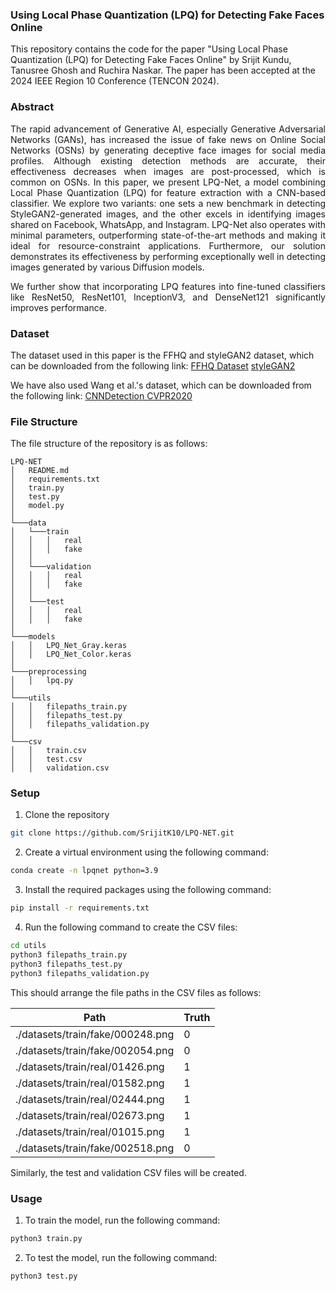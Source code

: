 ### Using Local Phase Quantization (LPQ) for Detecting Fake Faces Online

This repository contains the code for the paper "Using Local Phase Quantization (LPQ) for Detecting Fake Faces Online" by Srijit Kundu, Tanusree Ghosh and Ruchira Naskar. The paper has been accepted at the 2024 IEEE Region 10 Conference (TENCON 2024). 

### Abstract

<div style="text-align: justify;">
The rapid advancement of Generative AI, especially
Generative Adversarial Networks (GANs), has increased the issue of fake news on Online Social Networks (OSNs) by generating deceptive face images for social media profiles. Although existing detection methods are accurate, their effectiveness decreases when images are post-processed, which is common on OSNs. In this paper, we present LPQ-Net, a model combining Local Phase Quantization (LPQ) for feature extraction with a CNN-based classifier. We explore two variants: one sets a new benchmark in detecting StyleGAN2-generated images, and the other excels in identifying images shared on Facebook, WhatsApp, and Instagram. LPQ-Net also operates with minimal parameters, outperforming state-of-the-art methods and making it ideal for resource-constraint applications. Furthermore, our solution demonstrates its effectiveness by performing exceptionally well in detecting images generated by various Diffusion models.

We further show that incorporating LPQ features into fine-tuned classifiers like ResNet50, ResNet101, InceptionV3, and DenseNet121 significantly improves performance.
</div>

### Dataset

The dataset used in this paper is the FFHQ and styleGAN2 dataset, which can be downloaded from the following link: 
[FFHQ Dataset](https://drive.google.com/drive/folders/1tZUcXDBeOibC6jcMCtgRRz67pzrAHeHL)
[styleGAN2](https://drive.google.com/drive/folders/1-5oQoEdAecNTFr8zLk5sUUvrEUN4WHXa)

We have also used Wang et al.'s dataset, which can be downloaded from the following link:
[CNNDetection CVPR2020](https://github.com/peterwang512/CNNDetection)

### File Structure

The file structure of the repository is as follows:
```
LPQ-NET
│   README.md
│   requirements.txt
│   train.py
│   test.py
│   model.py
│
└───data
│   └───train
│   │   │   real
│   │   │   fake
│   │
│   └───validation
│   │   │   real
│   │   │   fake
│   │    
│   └───test
│   │   │   real
│   │   │   fake
│
└───models
│   │   LPQ_Net_Gray.keras
│   │   LPQ_Net_Color.keras
│
└───preprocessing
│   │   lpq.py
│
└───utils
│   │   filepaths_train.py
│   │   filepaths_test.py
│   │   filepaths_validation.py
│
└───csv
│   │   train.csv
│   │   test.csv
│   │   validation.csv
```
### Setup

1. Clone the repository
```bash
git clone https://github.com/SrijitK10/LPQ-NET.git
```
2. Create a virtual environment using the following command:
```bash
conda create -n lpqnet python=3.9
```
3. Install the required packages using the following command:
```bash
pip install -r requirements.txt
```
4. Run the following command to create the CSV files:
```bash
cd utils
python3 filepaths_train.py
python3 filepaths_test.py
python3 filepaths_validation.py
```

This should arrange the file paths in the CSV files as follows:


| Path                          | Truth |
|--------------------------------|-------|
| ./datasets/train/fake/000248.png| 0     |
| ./datasets/train/fake/002054.png| 0     |
| ./datasets/train/real/01426.png | 1     |
| ./datasets/train/real/01582.png | 1     |
| ./datasets/train/real/02444.png | 1     |
| ./datasets/train/real/02673.png | 1     |
| ./datasets/train/real/01015.png | 1     |
| ./datasets/train/fake/002518.png| 0     |


Similarly, the test and validation CSV files will be created.

### Usage

1. To train the model, run the following command:
```bash
python3 train.py
```
2. To test the model, run the following command:
```bash
python3 test.py
```



